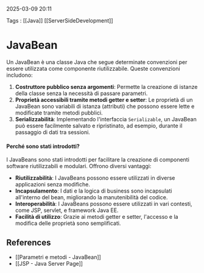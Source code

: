 2025-03-09 20:11

Tags : [[Java]] [[ServerSideDevelopment]]

# JavaBean

Un JavaBean è una classe Java che segue determinate convenzioni per essere utilizzata come componente riutilizzabile. Queste convenzioni includono:

1. **Costruttore pubblico senza argomenti**: Permette la creazione di istanze della classe senza la necessità di passare parametri.
2. **Proprietà accessibili tramite metodi getter e setter**: Le proprietà di un JavaBean sono variabili di istanza (attributi) che possono essere lette e modificate tramite metodi pubblici.
3. **Serializzabilità**: Implementando l'interfaccia `Serializable`, un JavaBean può essere facilmente salvato e ripristinato, ad esempio, durante il passaggio di dati tra sessioni.

#### Perché sono stati introdotti?
I JavaBeans sono stati introdotti per facilitare la creazione di componenti software riutilizzabili e modulari. Offrono diversi vantaggi:

- **Riutilizzabilità**: I JavaBeans possono essere utilizzati in diverse applicazioni senza modifiche.
- **Incapsulamento**: I dati e la logica di business sono incapsulati all'interno del bean, migliorando la manutenibilità del codice.
- **Interoperabilità**: I JavaBeans possono essere utilizzati in vari contesti, come JSP, servlet, e framework Java EE.
- **Facilità di utilizzo**: Grazie ai metodi getter e setter, l'accesso e la modifica delle proprietà sono semplificati.

## References

- [[Parametri e metodi - JavaBean]]
- [[JSP - Java Server Page]]
